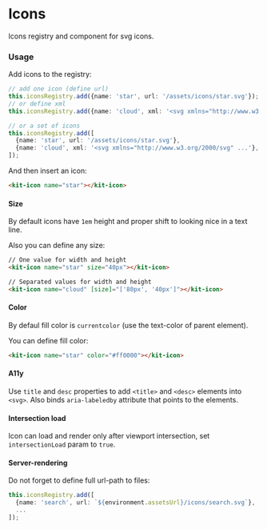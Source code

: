 # Icons

Icons registry and component for svg icons. 


### Usage

Add icons to the registry:

```typescript
// add one icon (define url)
this.iconsRegistry.add({name: 'star', url: '/assets/icons/star.svg'});
// or define xml
this.iconsRegistry.add({name: 'cloud', xml: '<svg xmlns="http://www.w3.org/2000/svg" ...'});

// or a set of icons
this.iconsRegistry.add([
  {name: 'star', url: '/assets/icons/star.svg'},
  {name: 'cloud', xml: '<svg xmlns="http://www.w3.org/2000/svg" ...'},
]);
```

And then insert an icon:
```html
<kit-icon name="star"></kit-icon>
```

#### Size

By default icons have `1em` height and proper shift to looking nice in a text line.

Also you can define any size:

```html
// One value for width and height
<kit-icon name="star" size="40px"></kit-icon>

// Separated values for width and height
<kit-icon name="cloud" [size]="['80px', '40px']"></kit-icon>
```

#### Color

By defaul fill color is `currentcolor` (use the text-color of parent element).

You can define fill color:

```html
<kit-icon name="star" color="#ff0000"></kit-icon>
```

#### A11y

Use `title` and `desc` properties to add `<title>` and `<desc>` elements into `<svg>`. Also binds `aria-labeledby` attribute that points to the elements.


#### Intersection load

Icon can load and render only after viewport intersection, set `intersectionLoad` param to `true`.


#### Server-rendering

Do not forget to define full url-path to files:

```typescript
this.iconsRegistry.add([
  {name: 'search', url: `${environment.assetsUrl}/icons/search.svg`},
  ...
]);
```
